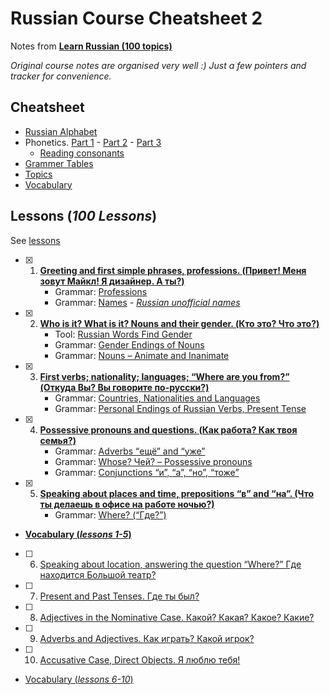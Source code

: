 # Russian Course Cheatsheet 2

 Notes from [**Learn Russian (100 topics)**](https://learnrussian.github.io/)

 *Original course notes are organised very well :) Just a few pointers and tracker for convenience.*

## Cheatsheet
- [Russian Alphabet](https://learnrussian.github.io/alphabet/)
- Phonetics. [Part 1](https://learnrussian.github.io/phonetics/) - [Part 2](https://learnrussian.github.io/phonetics/part-2/) - [Part 3](https://learnrussian.github.io/phonetics/part-3/)
    - [Reading consonants](https://github.com/hlltarakci/my_small_world_of_curiosity/blob/main/russian/russian_reading_consonants_cheatsheet.png) 
- [Grammer Tables](https://learnrussian.github.io/grammar-tables/)
- [Topics](https://learnrussian.github.io/topics/)
- [Vocabulary](https://learnrussian.github.io/vocabulary/)

## Lessons (*100 Lessons*)
See [lessons](https://learnrussian.github.io/lessons/)
- [x] 1. [**Greeting and first simple phrases, professions. (Привет! Меня зовут Майкл! Я дизайнер. А ты?)**](https://learnrussian.github.io/lessons/greeting-first-simple-phrases-professions/)
     - Grammar: [Professions](https://learnrussian.github.io/grammar-tables/professions/)
     - Grammar: [Names](https://learnrussian.github.io/grammar-tables/names/) - [*Russian unofficial names*](https://github.com/hlltarakci/my_small_world_of_curiosity/blob/main/russian/russian_unofficial_names_cheatsheet.png)
- [x] 2. [**Who is it? What is it? Nouns and their gender. (Кто это? Что это?)**](https://learnrussian.github.io/lessons/nouns-their-gender/)
     - Tool: [Russian Words Find Gender](https://www.russiantools.com/en/russian-words-find-what-gender-it-is)
     - Grammar: [Gender Endings of Nouns](https://learnrussian.github.io/grammar-tables/gender-endings-of-nouns/)
     - Grammar: [Nouns – Animate and Inanimate](https://learnrussian.github.io/grammar-tables/nouns-animate-and-inanimate/)
- [x] 3. [**First verbs; nationality; languages; “Where are you from?” (Откуда Вы? Вы говорите по-русски?)**](https://learnrussian.github.io/lessons/first-verbs-nationality/)
     - Grammar: [Countries, Nationalities and Languages](https://learnrussian.github.io/grammar-tables/countries-nationalities-and-languages/)
     - Grammar: [Personal Endings of Russian Verbs, Present Tense](https://learnrussian.github.io/grammar-tables/personal-endings-of-russian-verbs/) 
- [x] 4. [**Possessive pronouns and questions. (Как работа? Как твоя семья?)**](https://learnrussian.github.io/lessons/possessive-pronouns-questions/)
     - Grammar: [Adverbs “ещё” and “уже”](https://learnrussian.github.io/grammar-tables/adverbs-eshhyo-and-uzhe/)
     - Grammar: [Whose? Чей? – Possessive pronouns](https://learnrussian.github.io/grammar-tables/possessive-pronouns/)
     - Grammar: [Conjunctions “и”, “а”, “но”, “тоже”](https://learnrussian.github.io/grammar-tables/conjunctions/)
- [x] 5. [**Speaking about places and time, prepositions “в” and “на”. (Что ты делаешь в офисе на работе ночью?)**](https://learnrussian.github.io/lessons/speaking-places-time-prepositions/)
     - Grammar: [Where? (“Где?”)](https://learnrussian.github.io/grammar-tables/where/)
- [**Vocabulary (*lessons 1-5*)**](https://learnrussian.github.io/vocabulary/lesson-1-5/)
- [ ] 6. [Speaking about location, answering the question “Where?” Где находится Большой театр?](https://learnrussian.github.io/lessons/speaking-location/)
- [ ] 7. [Present and Past Tenses. Где ты был?](https://learnrussian.github.io/lessons/present-past-tenses/)
- [ ] 8. [Adjectives in the Nominative Case. Какой? Какая? Какое? Какие?](https://learnrussian.github.io/lessons/adjectives-nominative-case/)
- [ ] 9. [Adverbs and Adjectives. Как играть? Какой игрок?](https://learnrussian.github.io/lessons/adverbs-adjectives/)
- [ ] 10. [Accusative Case, Direct Objects. Я люблю тебя!](https://learnrussian.github.io/lessons/accusative-case-direct-objects/)
- [Vocabulary (*lessons 6-10*)](https://learnrussian.github.io/vocabulary/lesson-6-10/)




